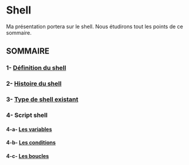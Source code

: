 # Shell

Ma présentation portera sur le shell. Nous étudirons tout les points de ce sommaire.

## SOMMAIRE
### 1- [Définition du shell](https://github.com/NemsB/Shell/blob/main/definition.md#1--quest-ce-que-le-shell-)
### 2- [Histoire du shell](https://github.com/NemsB/Shell/blob/main/histoire.md)
### 3- [Type de shell existant](https://github.com/NemsB/Shell/blob/main/typedeshell.md#type-de-shell)
### 4- Script shell
#### 4-a- [Les variables](https://github.com/NemsB/Shell/blob/main/variable.md#les-variables)
#### 4-b- [Les conditions](https://github.com/NemsB/Shell/blob/main/condition.md#les-conditions)
#### 4-c- [Les boucles](https://github.com/NemsB/Shell/blob/main/boucle.md#les-boucles)


